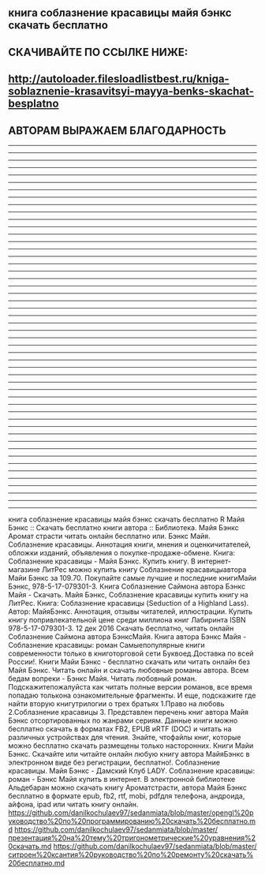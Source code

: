 книга соблазнение красавицы майя бэнкс скачать бесплатно
--------------------------------------------------
СКАЧИВАЙТЕ ПО ССЫЛКЕ НИЖЕ:
--------------------------------------------------
http://autoloader.filesloadlistbest.ru/kniga-soblaznenie-krasavitsyi-mayya-benks-skachat-besplatno
--------------------------------------------------
АВТОРАМ ВЫРАЖАЕМ БЛАГОДАРНОСТЬ
--------------------------------------------------
--------------------------------------------------
--------------------------------------------------
--------------------------------------------------
--------------------------------------------------
--------------------------------------------------
--------------------------------------------------
--------------------------------------------------
--------------------------------------------------
--------------------------------------------------
--------------------------------------------------
--------------------------------------------------
--------------------------------------------------
--------------------------------------------------
--------------------------------------------------
--------------------------------------------------
--------------------------------------------------
--------------------------------------------------
--------------------------------------------------
--------------------------------------------------
--------------------------------------------------
--------------------------------------------------
--------------------------------------------------
--------------------------------------------------
--------------------------------------------------
--------------------------------------------------
--------------------------------------------------
--------------------------------------------------
--------------------------------------------------
--------------------------------------------------
--------------------------------------------------
--------------------------------------------------
--------------------------------------------------
--------------------------------------------------
--------------------------------------------------
--------------------------------------------------
--------------------------------------------------
--------------------------------------------------
--------------------------------------------------
--------------------------------------------------
--------------------------------------------------
--------------------------------------------------
--------------------------------------------------
--------------------------------------------------
--------------------------------------------------
--------------------------------------------------
--------------------------------------------------
--------------------------------------------------
--------------------------------------------------
--------------------------------------------------
--------------------------------------------------
книга соблазнение красавицы майя бэнкс скачать бесплатно R Майя Бэнкс :: Скачать бесплатно книги автора :: Библиотека. Майя Бэнкс Аромат страсти  читать онлайн бесплатно или. Бэнкс Майя. Соблазнение красавицы. Аннотация книги, мнения и оценкичитателей, обложки изданий, объявления о покупке-продаже-обмене. Книга: Соблазнение красавицы - Майя Бэнкс. Купить книгу. В интернет-магазине ЛитРес можно купить книгу Соблазнение красавицыавтора Майи Бэнкс за 109.70. Покупайте самые лучшие и последние книгиМайи Бэнкс, 978-5-17-079301-3. Книга Соблазнение Саймона автора Бэнкс Майя - Скачать. Майя Бэнкс, Соблазнение красавицы  купить книгу на ЛитРеc. Книга: Соблазнение красавицы (Seduction of a Highland Lass). Автор: МайяБэнкс. Аннотация, отзывы читателей, иллюстрации. Купить книгу попривлекательной цене среди миллиона книг Лабиринта  ISBN 978-5-17-079301-3. 12 дек 2016  Скачать бесплатно, читать онлайн Соблазнение Саймона автора БэнксМайя. Книга автора Бэнкс Майя - Соблазнение красавицы: роман Самыепопулярные книги современности только в книготорговой сети Буквоед.Доставка по всей России!. Книги Майи Бэнкс - бесплатно скачать или читать онлайн без
Майя Бэнкс. Читать онлайн и скачать любовные романы автора. Всем бедам вопреки - Бэнкс Майя. Читать любовный роман. Подскажитепожалуйста как читать полные версии романов, все время попадаю толькона ознакомительные фрагменты. И еще, подскажите где найти вторую книгутрилогии о трех братьях 1.Право на любовь 2.Соблазнение красавицы 3. Представлен перечень книг автора Майя Бэнкс отсортированных по жанрами сериям. Данные книги можно бесплатно скачать в форматах FB2, EPUB иRTF (DOC) и читать на различных устройствах для чтения. Знайте, чтофайлы книг, которые можно бесплатно скачать размещены только насторонних. Книги Майи Бэнкс. Скачайте или читайте онлайн любую книгу автора МайяБэнкс в электронном виде без регистрации, бесплатно!. Соблазнение красавицы. Майя Бэнкс - Дамский Клуб LADY. Соблазнение красавицы: роман - Бэнкс Майя купить в интернет. В электронной библиотеке Альдебаран можно скачать книгу Ароматстрасти, автора Майя Бэнкс бесплатно в формате epub, fb2, rtf, mobi, pdfдля телефона, андроида, айфона, ipad или читать книгу онлайн.
https://github.com/danilkochulaev97/sedanmiata/blob/master/opengl%20руководство%20по%20программированию%20скачать%20бесплатно.md
https://github.com/danilkochulaev97/sedanmiata/blob/master/презентация%20на%20тему%20тригонометрические%20уравнения%20скачать.md
https://github.com/danilkochulaev97/sedanmiata/blob/master/ситроен%20ксантия%20руководство%20по%20ремонту%20скачать%20бесплатно.md